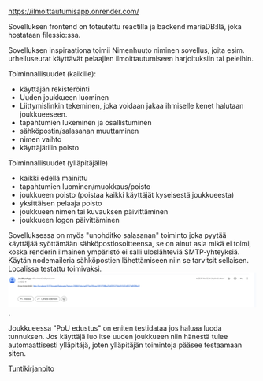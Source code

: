 https://ilmoittautumisapp.onrender.com/

Sovelluksen frontend on toteutettu reactilla ja backend mariaDB:llä, joka hostataan filessio:ssa.

Sovelluksen inspiraationa toimii Nimenhuuto niminen sovellus, joita esim. urheiluseurat käyttävät pelaajien ilmoittautumiseen harjoituksiin tai peleihin.

Toiminnallisuudet (kaikille):

- käyttäjän rekisteröinti
- Uuden joukkueen luominen
- Liittymislinkin tekeminen, joka voidaan jakaa ihmiselle kenet halutaan joukkueeseen.
- tapahtumien lukeminen ja osallistuminen
- sähköpostin/salasanan muuttaminen
- nimen vaihto
- käyttäjätilin poisto

Toiminnallisuudet (ylläpitäjälle)

- kaikki edellä mainittu
- tapahtumien luominen/muokkaus/poisto
- joukkueen poisto (poistaa kaikki käyttäjät kyseisestä joukkueesta)
- yksittäisen pelaaja poisto
- joukkueen nimen tai kuvauksen päivittäminen
- joukkueen logon päivittäminen

Sovelluksessa on myös "unohditko salasanan" toiminto joka pyytää käyttäjää syöttämään sähköpostiosoitteensa, se on ainut asia mikä ei toimi, koska renderin ilmainen ympäristö ei salli uloslähteviä SMTP-yhteyksiä. Käytän nodemaileria sähköpostien lähettämiseen niin se tarvitsit sellaisen. Localissa testattu toimivaksi.
![alt text](image.png).

Joukkueessa "PoU edustus" on eniten testidataa jos haluaa luoda tunnuksen.
Jos käyttäjä luo itse uuden joukkueen niin hänestä tulee automaattisesti ylläpitäjä, joten ylläpitäjän toimintoja pääsee testaamaan siten.

[Tuntikirjanpito](tuntikirjanpito.txt)
